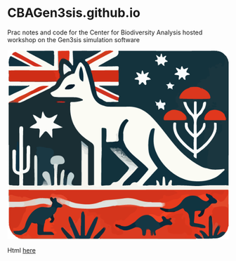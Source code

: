 # CBAGen3sis.github.io
Prac notes and code for the Center for Biodiversity Analysis hosted workshop on the Gen3sis simulation software

![Australia 2024](figures/gen3sis_ANU_2024.gif)

Html [here](https://alexskeels.github.io/CBAGen3sis/)
